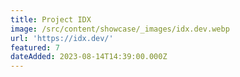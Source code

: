 ```yaml
---
title: Project IDX
image: /src/content/showcase/_images/idx.dev.webp
url: 'https://idx.dev/'
featured: 7
dateAdded: 2023-08-14T14:39:00.000Z
---
```


